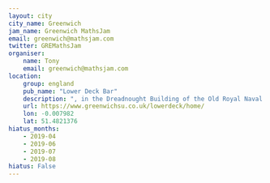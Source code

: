 ```yaml
---
layout: city                                           
city_name: Greenwich                                                               
jam_name: Greenwich MathsJam
email: greenwich@mathsjam.com
twitter: GREMathsJam
organiser:
    name: Tony
    email: greenwich@mathsjam.com
location:
    group: england
    pub_name: "Lower Deck Bar"
    description: ", in the Dreadnought Building of the Old Royal Naval College.  Enter by the West Gate on King William Walk, and it’s the big building on the right.  Come down to the Lower Deck to find us!"
    url: https://www.greenwichsu.co.uk/lowerdeck/home/
    lon: -0.007982
    lat: 51.4821376
hiatus_months:
    - 2019-04
    - 2019-06
    - 2019-07
    - 2019-08
hiatus: False
---
```

